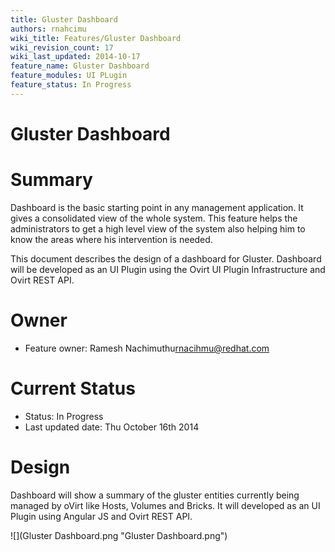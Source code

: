 ```yaml
---
title: Gluster Dashboard
authors: rnahcimu
wiki_title: Features/Gluster Dashboard
wiki_revision_count: 17
wiki_last_updated: 2014-10-17
feature_name: Gluster Dashboard
feature_modules: UI PLugin
feature_status: In Progress
---
```


# Gluster Dashboard

# Summary

Dashboard is the basic starting point in any management application. It gives a consolidated view of the whole system. This feature helps the administrators to get a high level view of the system also helping him to know the areas where his intervention is needed.

This document describes the design of a dashboard for Gluster. Dashboard will be developed as an UI Plugin using the Ovirt UI Plugin Infrastructure and Ovirt REST API.

# Owner

*   Feature owner: Ramesh Nachimuthu<rnacihmu@redhat.com>

# Current Status

*   Status: In Progress
*   Last updated date: Thu October 16th 2014

# Design

Dashboard will show a summary of the gluster entities currently being managed by oVirt like Hosts, Volumes and Bricks. It will developed as an UI Plugin using Angular JS and Ovirt REST API.

![](Gluster Dashboard.png "Gluster Dashboard.png")
